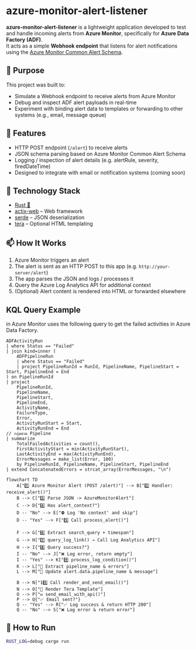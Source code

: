# azure-monitor-alert-listener

**azure-monitor-alert-listener** is a lightweight application developed to test and handle incoming alerts from **Azure Monitor**, specifically for **Azure Data Factory (ADF)**.  
It acts as a simple **Webhook endpoint** that listens for alert notifications using the [Azure Monitor Common Alert Schema](https://learn.microsoft.com/en-us/azure/azure-monitor/alerts/alerts-common-schema).

## 📌 Purpose

This project was built to:
- Simulate a Webhook endpoint to receive alerts from Azure Monitor
- Debug and inspect ADF alert payloads in real-time
- Experiment with binding alert data to templates or forwarding to other systems (e.g., email, message queue)

## 🚀 Features

- HTTP POST endpoint (`/alert`) to receive alerts
- JSON schema parsing based on Azure Monitor Common Alert Schema
- Logging / inspection of alert details (e.g. alertRule, severity, firedDateTime)
- Designed to integrate with email or notification systems (coming soon)

## 🧱 Technology Stack

- [Rust 🦀](https://www.rust-lang.org/)
- [actix-web](https://actix.rs/) – Web framework
- [serde](https://docs.rs/serde) – JSON deserialization
- [tera](https://tera.netlify.app/) – Optional HTML templating


## 📫 How It Works

1. Azure Monitor triggers an alert
2. The alert is sent as an HTTP POST to this app (e.g. `http://your-server/alert`)
3. The app parses the JSON and logs / processes it
4. Query the Azure Log Analytics API for additional context
5. (Optional) Alert content is rendered into HTML or forwarded elsewhere

## KQL Query Example
in Azure Monitor uses the following query to get the failed activities in Azure Data Factory.
```kql
ADFActivityRun
| where Status == "Failed"
| join kind=inner (
    ADFPipelineRun
    | where Status == "Failed"
    | project PipelineRunId = RunId, PipelineName, PipelineStart = Start, PipelineEnd = End
) on PipelineRunId
| project
    PipelineRunId,
    PipelineName,
    PipelineStart,
    PipelineEnd,
    ActivityName,
    FailureType,
    Error,
    ActivityRunStart = Start,
    ActivityRunEnd = End
// กลุ่มตาม Pipeline
| summarize
    TotalFailedActivities = count(),
    FirstActivityStart = min(ActivityRunStart),
    LastActivityEnd = max(ActivityRunEnd),
    ErrorMessages = make_list(Error, 100)
    by PipelineRunId, PipelineName, PipelineStart, PipelineEnd
| extend ConcatenatedErrors = strcat_array(ErrorMessages, "\n")
```

```mermaid
flowchart TD
    A["1️⃣ Azure Monitor Alert (POST /alert)"] --> B["2️⃣ Handler: receive_alert()"]
    B --> C["3️⃣ Parse JSON -> AzureMonitorAlert"]
    C --> D{"4️⃣ Has alert_context?"}
    D -- "No" --> E["⛔ Log 'No context' and skip"]
    D -- "Yes" --> F["5️⃣ Call process_alert()"]

    F --> G["6️⃣ Extract search_query + timespan"]
    G --> H["7️⃣ query_log_link() → Call Log Analytics API"]
    H --> I{"8️⃣ Query success?"}
    I -- "No" --> J["❌ Log error, return empty"]
    I -- "Yes" --> K["9️⃣ process_log_condition()"]
    K --> L["🔁 Extract pipeline_name & errors"]
    L --> M["📝 Update alert.data.pipeline_name & message"]

    B --> N["10️⃣ Call render_and_send_email()"]
    N --> O["🎨 Render Tera Template"]
    O --> P["✉️ send_email_with_api()"]
    P --> Q{"✅ Email sent?"}
    Q -- "Yes" --> R["✅ Log success & return HTTP 200"]
    Q -- "No" --> S["❌ Log error & return error"]
```


## 🔧 How to Run

```bash
RUST_LOG=debug cargo run
```